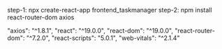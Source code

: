 step-1: npx create-react-app frontend_taskmanager
step-2: npm install react-router-dom axios

"axios": "^1.8.1",
"react": "^19.0.0",
"react-dom": "^19.0.0",
"react-router-dom": "^7.2.0",
"react-scripts": "5.0.1",
"web-vitals": "^2.1.4"
